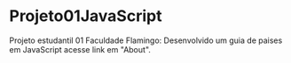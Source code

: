 # Projeto01JavaScript
Projeto estudantil 01 Faculdade Flamingo:
Desenvolvido um guia de paises em JavaScript  acesse link em "About".
